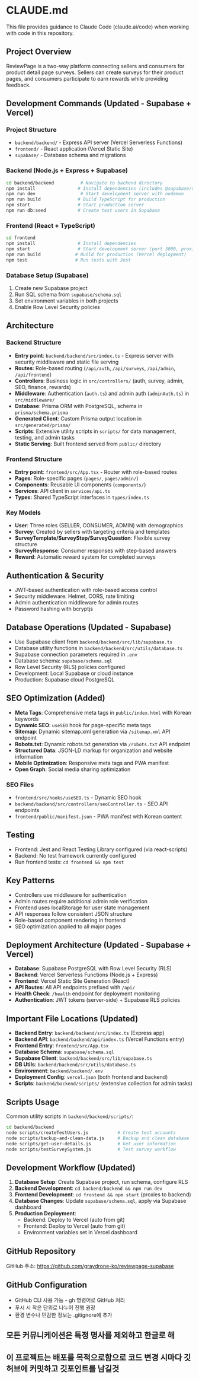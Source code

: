 # CLAUDE.md

This file provides guidance to Claude Code (claude.ai/code) when working with code in this repository.

## Project Overview

ReviewPage is a two-way platform connecting sellers and consumers for product detail page surveys. Sellers can create surveys for their product pages, and consumers participate to earn rewards while providing feedback.

## Development Commands (Updated - Supabase + Vercel)

### Project Structure
- `backend/backend/` - Express API server (Vercel Serverless Functions)
- `frontend/` - React application (Vercel Static Site)
- `supabase/` - Database schema and migrations

### Backend (Node.js + Express + Supabase)
```bash
cd backend/backend          # Navigate to backend directory
npm install                # Install dependencies (includes @supabase/supabase-js)
npm run dev                 # Start development server with nodemon
npm run build              # Build TypeScript for production
npm start                  # Start production server
npm run db:seed            # Create test users in Supabase
```

### Frontend (React + TypeScript)
```bash
cd frontend
npm install                # Install dependencies
npm start                  # Start development server (port 3000, proxies to :3001)
npm run build             # Build for production (Vercel deployment)
npm test                  # Run tests with Jest
```

### Database Setup (Supabase)
1. Create new Supabase project
2. Run SQL schema from `supabase/schema.sql`
3. Set environment variables in both projects
4. Enable Row Level Security policies

## Architecture

### Backend Structure
- **Entry point**: `backend/backend/src/index.ts` - Express server with security middleware and static file serving
- **Routes**: Role-based routing (`/api/auth`, `/api/surveys`, `/api/admin`, `/api/frontend`)
- **Controllers**: Business logic in `src/controllers/` (auth, survey, admin, SEO, finance, rewards)
- **Middleware**: Authentication (`auth.ts`) and admin auth (`adminAuth.ts`) in `src/middleware/`
- **Database**: Prisma ORM with PostgreSQL, schema in `prisma/schema.prisma`
- **Generated Client**: Custom Prisma output location in `src/generated/prisma/`
- **Scripts**: Extensive utility scripts in `scripts/` for data management, testing, and admin tasks
- **Static Serving**: Built frontend served from `public/` directory

### Frontend Structure
- **Entry point**: `frontend/src/App.tsx` - Router with role-based routes
- **Pages**: Role-specific pages (`pages/`, `pages/admin/`)
- **Components**: Reusable UI components (`components/`)
- **Services**: API client in `services/api.ts`
- **Types**: Shared TypeScript interfaces in `types/index.ts`

### Key Models
- **User**: Three roles (SELLER, CONSUMER, ADMIN) with demographics
- **Survey**: Created by sellers with targeting criteria and templates
- **SurveyTemplate/SurveyStep/SurveyQuestion**: Flexible survey structure
- **SurveyResponse**: Consumer responses with step-based answers
- **Reward**: Automatic reward system for completed surveys

## Authentication & Security
- JWT-based authentication with role-based access control
- Security middleware: Helmet, CORS, rate limiting
- Admin authentication middleware for admin routes
- Password hashing with bcryptjs

## Database Operations (Updated - Supabase)
- Use Supabase client from `backend/backend/src/lib/supabase.ts`
- Database utility functions in `backend/backend/src/utils/database.ts`
- Supabase connection parameters required in `.env`
- Database schema: `supabase/schema.sql`
- Row Level Security (RLS) policies configured
- Development: Local Supabase or cloud instance
- Production: Supabase cloud PostgreSQL

## SEO Optimization (Added)
- **Meta Tags**: Comprehensive meta tags in `public/index.html` with Korean keywords
- **Dynamic SEO**: `useSEO` hook for page-specific meta tags
- **Sitemap**: Dynamic sitemap.xml generation via `/sitemap.xml` API endpoint
- **Robots.txt**: Dynamic robots.txt generation via `/robots.txt` API endpoint
- **Structured Data**: JSON-LD markup for organization and website information
- **Mobile Optimization**: Responsive meta tags and PWA manifest
- **Open Graph**: Social media sharing optimization

### SEO Files
- `frontend/src/hooks/useSEO.ts` - Dynamic SEO hook
- `backend/backend/src/controllers/seoController.ts` - SEO API endpoints
- `frontend/public/manifest.json` - PWA manifest with Korean content

## Testing
- Frontend: Jest and React Testing Library configured (via react-scripts)
- Backend: No test framework currently configured
- Run frontend tests: `cd frontend && npm test`

## Key Patterns
- Controllers use middleware for authentication
- Admin routes require additional admin role verification
- Frontend uses localStorage for user state management
- API responses follow consistent JSON structure
- Role-based component rendering in frontend
- SEO optimization applied to all major pages

## Deployment Architecture (Updated - Supabase + Vercel)
- **Database**: Supabase PostgreSQL with Row Level Security (RLS)
- **Backend**: Vercel Serverless Functions (Node.js + Express)
- **Frontend**: Vercel Static Site Generation (React)
- **API Routes**: All API endpoints prefixed with `/api/`
- **Health Check**: `/health` endpoint for deployment monitoring
- **Authentication**: JWT tokens (server-side) + Supabase RLS policies

## Important File Locations (Updated)
- **Backend Entry**: `backend/backend/src/index.ts` (Express app)
- **Backend API**: `backend/backend/api/index.ts` (Vercel Functions entry)
- **Frontend Entry**: `frontend/src/App.tsx`
- **Database Schema**: `supabase/schema.sql`
- **Supabase Client**: `backend/backend/src/lib/supabase.ts`
- **DB Utils**: `backend/backend/src/utils/database.ts`
- **Environment**: `backend/backend/.env`
- **Deployment Config**: `vercel.json` (both frontend and backend)
- **Scripts**: `backend/backend/scripts/` (extensive collection for admin tasks)

## Scripts Usage
Common utility scripts in `backend/backend/scripts/`:
```bash
cd backend/backend
node scripts/createTestUsers.js           # Create test accounts
node scripts/backup-and-clean-data.js     # Backup and clean database
node scripts/get-user-details.js          # Get user information
node scripts/testSurveySystem.js          # Test survey workflow
```

## Development Workflow (Updated)
1. **Database Setup**: Create Supabase project, run schema, configure RLS
2. **Backend Development**: `cd backend/backend && npm run dev`
3. **Frontend Development**: `cd frontend && npm start` (proxies to backend)
4. **Database Changes**: Update `supabase/schema.sql`, apply via Supabase dashboard
5. **Production Deployment**: 
   - Backend: Deploy to Vercel (auto from git)
   - Frontend: Deploy to Vercel (auto from git)
   - Environment variables set in Vercel dashboard

## GitHub Repository
GitHub 주소: https://github.com/graydrone-ko/reviewpage-supabase

## GitHub Configuration
- GitHub CLI 사용 가능 - gh 명령어로 GitHub 처리
- 푸시 시 작은 단위로 나누어 진행 권장
- 환경 변수나 민감한 정보는 .gitignore에 추가

## 모든 커뮤니케이션은 특정 명사를 제외하고 한글로 해

## 이 프로젝트는 배포를 목적으로함으로 코드 변경 시마다 깃허브에 커밋하고 깃포인트를 남길것
